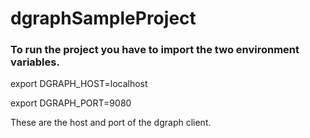 # dgraphSampleProject
### To run the project you have to import the two environment variables.

export DGRAPH_HOST=localhost

export DGRAPH_PORT=9080

These are the host and port of the dgraph client.
